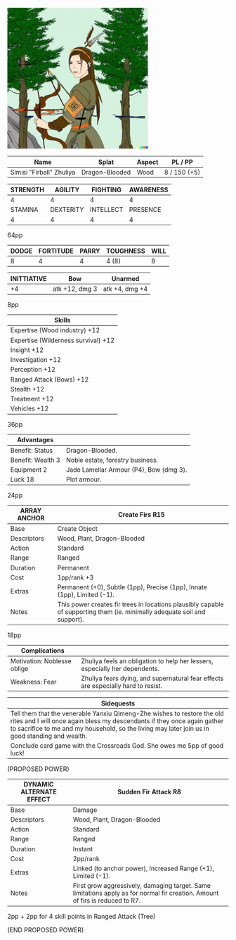 ![Simisi Zhuliya, AKA Firball](zhuliya-sm.png)

| Name | Splat | Aspect | PL / PP |
|-|-|-|-|
|  Simisi "Firball" Zhuliya | Dragon-Blooded | Wood | 8 / 150 (+5) |

| STRENGTH | AGILITY   | FIGHTING  | AWARENESS |
|----------|-----------|-----------|-----------|
|      4   |    4      |     4     |    4      |
| STAMINA  | DEXTERITY | INTELLECT |  PRESENCE |
|      4   |    4      |     4     |    4      |

64pp

|DODGE|FORTITUDE|PARRY|TOUGHNESS|WILL|
|-----|---------|-----|---------|----|
|   8 |  4      |  4  |  4 (8)  |  8 |

| INITTIATIVE | Bow    | Unarmed | 
|-------------|--------|---------|
|     +4      |   atk +12, dmg 3  |  atk +4, dmg +4   |

8pp

| Skills |
|--------|
|Expertise (Wood industry) +12 |
|Expertise (Wilderness survival) +12 |
|Insight	+12 |
|Investigation	+12 | 
|Perception +12 | 
|Ranged Attack (Bows) +12 |
|Stealth +12 |
|Treatment +12 |
|Vehicles +12  |

36pp

| Advantages        | |
|-------------------|-|
| Benefit: Status   | Dragon-Blooded. |
| Benefit: Wealth 3 | Noble estate, forestry business. |
| Equipment 2       | Jade Lamellar Armour (P4), Bow (dmg 3). |
| Luck 18           | Plot armour. |

24pp

| ARRAY ANCHOR | Create Firs R15 |
|--------------|-----------------|
| Base         | Create Object |
| Descriptors  | Wood, Plant, Dragon-Blooded |
| Action       | Standard |
| Range        | Ranged |
| Duration     | Permanent |
| Cost         | 1pp/rank +3 |
| Extras       | Permanent (+0), Subtle (1pp), Precise (1pp), Innate (1pp), Limited (-1). |
| Notes        | This power creates fir trees in locations plausibly capable of supporting them (ie. minimally adequate soil and support). |

18pp

| Complications | |
|---------------|-|
| Motivation: Noblesse oblige | Zhuliya feels an obligation to help her lessers, especially her dependents. |
| Weakness: Fear | Zhuliya fears dying, and supernatural fear effects are especially hard to resist. |

|Sidequests|
|----------|
|Tell them that the venerable Yanxiu Qimeng-Zhe wishes to restore the old rites and I will once again bless my descendants if they once again gather to sacrifice to me and my household, so the living may later join us in good standing and wealth.|
|Conclude card game with the Crossroads God. She owes me 5pp of good luck!|

(PROPOSED POWER)

| DYNAMIC ALTERNATE EFFECT  | Sudden Fir Attack R8    |
|---------------------------|-------------------------|
| Base         | Damage                      |
| Descriptors  | Wood, Plant, Dragon-Blooded |
| Action       | Standard                    |
| Range        | Ranged                      |
| Duration     | Instant                     |
| Cost         | 2pp/rank                    |
| Extras       | Linked (to anchor power), Increased Range (+1), Limited (-1).       |
| Notes        | First grow aggressively, damaging target. Same limitations apply as for normal fir creation. Amount of firs is reduced to R7. |

2pp + 2pp for 4 skill points in Ranged Attack (Tree)

(END PROPOSED POWER)
